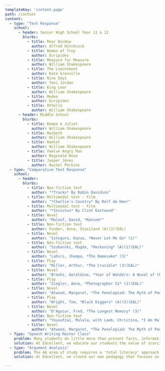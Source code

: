 ```yaml
---
templateKey: 'content-page'
path: /content
content:
  - type: "Text Response"
    school:
      - header: Senior High School Year 11 & 12
        blurbs:
          - title: Rear Window
            author: Alfred Hitchcock
          - title: Women of Troy
            author: Euripides
          - title: Measure for Measure
            author: William Shakespeare
          - title: The Lieutenent
            author: Kate Grenville
          - title: Nine Days
            author: Toni Jordan
          - title: King Lear
            author: William Shakespeare
          - title: Medea
            author: Euripides
          - title: Othello
            author: William Shakespeare
      - header: Middle School
        blurbs:
          - title: Romeo & Juliet
            author: William Shakespeare
          - title: Macbeth
            author: William Shakespeare
          - title: Hamlet
            author: William Shakespeare
          - title: Twelve Angry Man
            author: Reginald Rose
          - title: Jasper Jones
            author: Rachel Perkins
  - type: "Comparative Text Response"
    school:
      - header:
        blurbs:
          - title: Non-fiction text
            author: "*Tracks* By Robin Davidson"
          - title: Multimodal text - Film
            author: "*Charlie's Country* By Rolf de Heer"
          - title: Multimodal text - Film
            author: "*Invictus* By Clint Eastwood"
          - title: Novel
            author: "Malouf, David, *Ransom*"
          - title: Non-fiction text
            author: Funder, Anna, Stasiland (A)(3)(EAL)
          - title: Novel
            author: "Ishiguro, Kazuo, *Never Let Me Go* (1)"
          - title: Non-fiction text
            author: "Szubanski, Magda, *Reckoning* (A)(1)(EAL)"
          - title: Novel
            author: "Lahiri, Jhumpa, *The Namesake* (3)"
          - title: Play
            author: "Miller, Arthur, *The Crucible* (3)(EAL)"
          - title: Novel
            author: "Brooks, Geraldine, *Year of Wonders: A Novel of the Plauge* (A)(3)"
          - title: Play
            author: "Ziegler, Anna, *Photographer 51* (1)(EAL)"
          - title: Novel
            author: "Atwood, Margaret, *The Penelopiad: The Myth of Penelope and Odysseus* (3)"
          - title: Play
            author: "Wright, Tom, *Black Diggers* (A)(3)(EAL)"
          - title: Novel
            author: "D'Aguiar, Fred, *The Longest Memory* (3)"
          - title: Non-fiction text
            author: "Yousafzai, Malala, with Lamb, Christina, *I Am Malala: The Girl Who Stood Up for Education and Was Shot by the Taliban* (3)(EAL)"
          - title: Novel
            author: "Atwood, Margaret, *The Penelopiad: The Myth of Penelope and Odysseus* (3)"
  - Type: "Speech Writing Master Class"
    problem: Many students do little more than present facts, information and opinion in the absence of human connection. The oversight here is the assumption that having a valid opinion, on its own, makes one persuasive. Opinion is the beginning of persuasion, and if it is not accompanied by a range of psychological factors that endear an audience to the speaker or writer, the opinion will often fail to persuade.
    solution: At Edcellent, we educate our students the value of scarcity. To present an opinion on the same issue as several other classmates risks the prospect of devaluation. The ability to effectively present controversial and under-explored views increases our students’ chances of obtaining strong marks. Our speech writing master class will show you how to present controversial and under-explored views successfully!
  - type: "Argument Analysis"
    problem: The AA area of study requires a 'total literacy' approach in order to be communicated in a holistic fashion. This is often unrealisable and, in some cases, unrealistic because of a dearth in general knowledge and a lack of curiosity in world events. AA involves a conceptual skill-set jump between year ten and VCE. In many instances, students are not being prepared to make this jump.
    solution: At Edcellent, we create our own pedagogy that focuses on how to compose mature AA responses by deriving arguments through the visual material itself. Understanding that 70% of all brain functioning is devoted to visual analysis, our AA classes alert students to the problem of passive analysis with constructive, on the spot (in class) writing and editing solutions.

---
```

